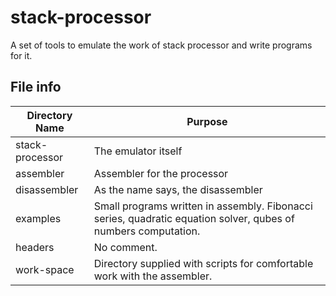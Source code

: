 # stack-processor
A set of tools to emulate the work of stack processor and write programs for it. 

## File info

Directory Name | Purpose
------------ | -------------
stack-processor | The emulator itself
assembler | Assembler for the processor
disassembler | As the name says, the disassembler
examples | Small programs written in assembly. Fibonacci series, quadratic equation solver, qubes of numbers computation.
headers | No comment.
work-space | Directory supplied with scripts for comfortable work with the assembler.


